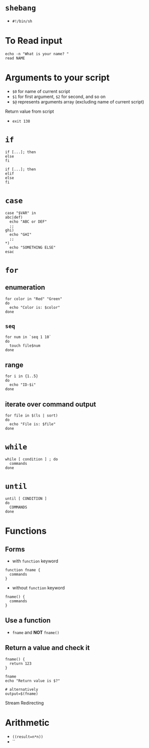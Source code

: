 # `shebang`
* `#!/bin/sh`

# To Read input
```
echo -n "What is your name? "
read NAME
```

# Arguments to your script
* `$0` for name of current script
* `$1` for first argument, `$2` for second, and so on
* `$@` represents arguments array (excluding name of current script)

Return value from script
* `exit 138`


# `if`
```
if [...]; then
else
fi
```

```
if [...]; then
elif
else
fi
```

# `case`
```
case "$VAR" in
abc|def)
  echo "ABC or DEF"
  ;;
ghi)
  echo "GHI"
  ;;
*)
  echo "SOMETHING ELSE"
esac
```

# `for`
## enumeration
```
for color in "Red" "Green"
do
  echo "Color is: $color"
done
```
## `seq`
```
for num in `seq 1 10`
do
  touch file$num
done
```
## range
```
for i in {1..5}
do
  echo "ID-$i"
done
```
## iterate over command output
```
for file in $(ls | sort)
do
  echo "File is: $file"
done
```

# `while`
```
while [ condition ] ; do
  commands
done
```

# `until`
```
until [ CONDITION ]
do
  COMMANDS
done
```

# Functions
## Forms
- with `function` keyword
```
function fname {
  commands
}
```
- without `function` keyword
```
fname() {
  commands
}
```
## Use a function
- `fname` and **NOT** `fname()`
## Return a value and check it
```
fname() {
  return 123
}

fname
echo "Return value is $?"

# alternatively
output=$(fname)
```

Stream Redirecting


# Arithmetic
- `((result=n*n))`
- ``
